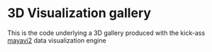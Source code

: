 3D Visualization gallery
========================

This is the code underlying a 3D gallery produced with the kick-ass [mayavi2](http://docs.enthought.com/mayavi/mayavi/index.html) data visualization engine